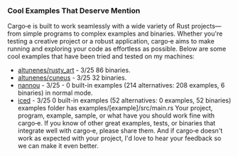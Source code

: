 
### Cool Examples That Deserve Mention

Cargo‑e is built to work seamlessly with a wide variety of Rust projects—from simple programs to complex examples and binaries. Whether you're testing a creative project or a robust application, cargo‑e aims to make running and exploring your code as effortless as possible. Below are some cool examples that have been tried and tested on my machines:

- [altunenes/rusty_art](https://github.com/altunenes/rusty_art) - 3/25 86 binaries.
- [altunenes/cuneus](https://github.com/altunenes/cuneus) - 3/25 32 binaries.
- [nannou](https://github.com/nannou-org/nannou) - 3/25 - 0 built-in examples (214 alternatives: 208 examples, 6 binaries) in normal mode.
- [iced](https://github.com/iced-rs/iced) - 3/25 0 built-in examples (52 alternatives: 0 examples, 52 binaries) examples folder has examples/[example]/src/main.rs 
Your project, program, example, sample, or what have you should work fine with cargo‑e. If you know of other great examples, tests, or binaries that integrate well with cargo‑e, please share them. And if cargo‑e doesn't work as expected with your project, I'd love to hear your feedback so we can make it even better.
